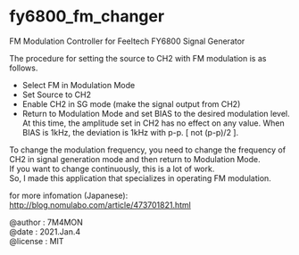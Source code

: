 # fy6800_fm_changer

FM Modulation Controller for Feeltech FY6800 Signal Generator

The procedure for setting the source to CH2 with FM modulation is as follows.  
* Select FM in Modulation Mode
* Set Source to CH2
* Enable CH2 in SG mode (make the signal output from CH2)
* Return to Modulation Mode and set BIAS to the desired modulation level.
At this time, the amplitude set in CH2 has no effect on any value.
When BIAS is 1kHz, the deviation is 1kHz with p-p. [ not (p-p)/2 ].

To change the modulation frequency, you need to change the frequency of CH2 in signal generation mode and then return to Modulation Mode.    
If you want to change continuously, this is a lot of work.   
So, I made this application that specializes in operating FM modulation.  

for more infomation (Japanese):   
http://blog.nomulabo.com/article/473701821.html

@author : 7M4MON  
@date : 2021.Jan.4  
@license : MIT  

